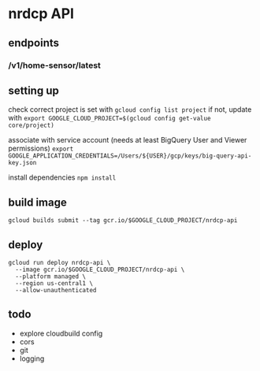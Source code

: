# nrdcp API

## endpoints

### /v1/home-sensor/latest

## setting up

check correct project is set with `gcloud config list project`
if not, update with `export GOOGLE_CLOUD_PROJECT=$(gcloud config get-value core/project)`

associate with service account (needs at least BigQuery User and Viewer permissions)
`export GOOGLE_APPLICATION_CREDENTIALS=/Users/${USER}/gcp/keys/big-query-api-key.json`

install dependencies `npm install`

## build image

```
gcloud builds submit --tag gcr.io/$GOOGLE_CLOUD_PROJECT/nrdcp-api
```

## deploy

```
gcloud run deploy nrdcp-api \
  --image gcr.io/$GOOGLE_CLOUD_PROJECT/nrdcp-api \
  --platform managed \
  --region us-central1 \
  --allow-unauthenticated
```

## todo

* explore cloudbuild config
* cors
* git
* logging





